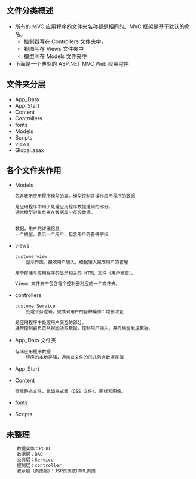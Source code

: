 ## 文件分类概述

*   所有的 MVC 应用程序的文件夹名称都是相同的。MVC 框架是基于默认的命名。
    *   控制器写在 Controllers 文件夹中，
    *   视图写在 Views 文件夹中
    *   模型写在 Models 文件夹中
*   下面是一个典型的  ASP.NET MVC Web 应用程序

## 文件夹分层

*   App_Data
*   App_Start
*   Content
*   Controllers
*   fonts
*   Models
*   Scripts
*   views
*   Global.asax



## 各个文件夹作用

*   Models

    ```go
    包含表示应用程序模型的类。模型控制并操作应用程序的数据
    
    是应用程序中用于处理应用程序数据逻辑的部分。
    通常模型对象负责在数据库中存取数据。
    
    
    数据，用户的详细信息
    一个模型，表示一个用户，包含用户的各种字段
    ```

    

*   views

    ```go
    customerview
    	显示界面，接收用户输入，根据输入完成用户的管理
    
    用于存储与应用程序的显示相关的 HTML 文件（用户界面）。
    
    Views 文件夹中包含每个控制器对应的一个文件夹。
    ```

*   controllers

    ```go
    customerService	
    	处理业务逻辑，完成对用户的各种操作：增删改查
    
    是应用程序中处理用户交互的部分。
    通常控制器负责从视图读取数据，控制用户输入，并向模型发送数据。
    
    ```

    

*   App_Data 文件夹

    ```go
    存储应用程序数据
    	程序的本地存储，通常以文件的形式包含数据存储
    ```

*   App_Start

*   Content

    ```go
    存放静态文件，比如样式表（CSS 文件）、图标和图像。
    ```

    

*   fonts

*   Scripts



## 未整理

```go
    数据实体：POJO
    数据层：DAO
    业务层：Service
    控制层：controller
    表示层（页面层）：JSP页面或HTML页面
```

